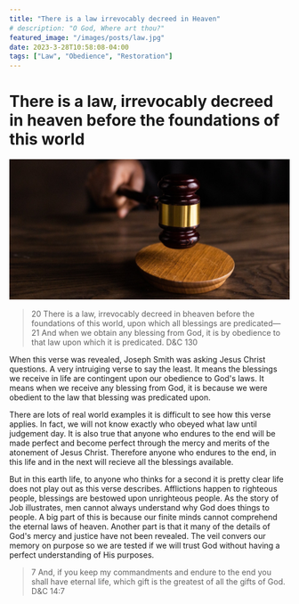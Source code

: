 ```yaml
---
title: "There is a law irrevocably decreed in Heaven"
# description: "O God, Where art thou?"
featured_image: "/images/posts/law.jpg"
date: 2023-3-28T10:58:08-04:00
tags: ["Law", "Obedience", "Restoration"]
---
```


# There is a law, irrevocably decreed in heaven before the foundations of this world

![yo!!](/images/posts/law.jpg)

> 20 There is a law, irrevocably decreed in bheaven before the foundations of this world, upon which all blessings are predicated—
21 And when we obtain any blessing from God, it is by obedience to that law upon which it is predicated.
> D&C 130

When this verse was revealed, Joseph Smith was asking Jesus Christ questions. A very intruiging verse to say the least. It means the blessings we receive in life are contingent upon our obedience to God's laws. It means when we receive any blessing from God, it is because we were obedient to the law that blessing was predicated upon.

There are lots of real world examples it is difficult to see how this verse applies. In fact, we will not know exactly who obeyed what law until judgement day. It is also true that anyone who endures to the end will be made perfect and become perfect through the mercy and merits of the atonement of Jesus Christ. Therefore anyone who endures to the end, in this life and in the next will recieve all the blessings available. 

But in this earth life, to anyone who thinks for a second it is pretty clear life does not play out as this verse describes. Afflictions happen to righteous people, blessings are bestowed upon unrighteous people. As the story of Job illustrates, men cannot always understand why God does things to people. A big part of this is because our finite minds cannot comprehend the eternal laws of heaven. Another part is that it many of the details of God's mercy and justice have not been revealed. The veil convers our memory on purpose so we are tested if we will trust God without having a perfect understanding of His purposes. 

<!-- git add .
git commit -m "f"
git push -->

> 7 And, if you keep my commandments and endure to the end you shall have eternal life, which gift is the greatest of all the gifts of God.
> D&C 14:7
